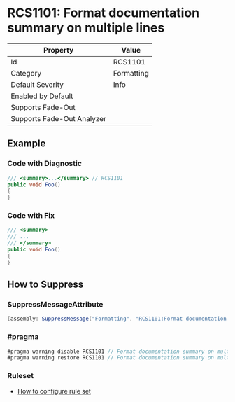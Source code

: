 # RCS1101: Format documentation summary on multiple lines

| Property | Value |
| -------- | ----- |
| Id | RCS1101 |
| Category | Formatting |
| Default Severity | Info |
| Enabled by Default |  |
| Supports Fade\-Out |  |
| Supports Fade\-Out Analyzer |  |

## Example

### Code with Diagnostic

```csharp
/// <summary>...</summary> // RCS1101
public void Foo()
{
}
```

### Code with Fix

```csharp
/// <summary>
/// ...
/// </summary>
public void Foo()
{
}
```

## How to Suppress

### SuppressMessageAttribute

```csharp
[assembly: SuppressMessage("Formatting", "RCS1101:Format documentation summary on multiple lines.", Justification = "<Pending>")]
```

### \#pragma

```csharp
#pragma warning disable RCS1101 // Format documentation summary on multiple lines.
#pragma warning restore RCS1101 // Format documentation summary on multiple lines.
```

### Ruleset

* [How to configure rule set](../HowToConfigureAnalyzers.md)
